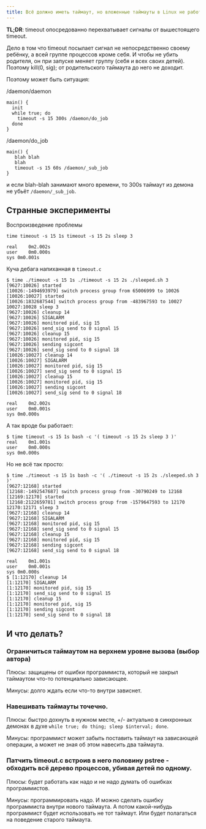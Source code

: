 ```yaml
---
title: Всё должно иметь таймаут, но вложенные таймауты в Linux не работают.
---
```


**TL;DR**: timeout опосредованно перехватывает сигналы от вышестоящего timeout.

Дело в том что timeout посылает сигнал не непосредственно своему ребёнку, а всей группе процессов кроме себя. И чтобы не убить родителя, он при запуске меняет группу (себя и всех своих детей). Поэтому kill(0, sig); от родительского таймаута до него не доходит.

Поэтому может быть ситуация:

/daemon/daemon

``` shell
main() {
  init
  while true; do
    timeout -s 15 300s /daemon/do_job
  done
}
```

/daemon/do_job

``` shell
main() {
   blah blah
   blah
   timeout -s 15 60s /daemon/_sub_job
}
```

и если blah-blah занимают много времени, то 300s таймаут из демона не убьёт `/daemon/_sub_job`.

## Странные эксперименты

Воспроизведение проблемы

``` shell
time timeout -s 15 1s timeout -s 15 2s sleep 3

real	0m2.002s
user	0m0.000s
sys	0m0.001s
```

Куча дебага напиханная в `timeout.c`

``` shell
$ time ./timeout -s 15 1s ./timeout -s 15 2s ./sleeped.sh 3
[9627:10026] started
[10026:-1494693979] switch process group from 65006999 to 10026
[10026:10027] started
[10026:1832687544] switch process group from -483967593 to 10027
10027:10028 sleep 3
[9627:10026] cleanup 14
[9627:10026] SIGALARM
[9627:10026] monitored pid, sig 15
[9627:10026] send_sig send to 0 signal 15
[9627:10026] cleanup 15
[9627:10026] monitored pid, sig 15
[9627:10026] sending sigcont
[9627:10026] send_sig send to 0 signal 18
[10026:10027] cleanup 14
[10026:10027] SIGALARM
[10026:10027] monitored pid, sig 15
[10026:10027] send_sig send to 0 signal 15
[10026:10027] cleanup 15
[10026:10027] monitored pid, sig 15
[10026:10027] sending sigcont
[10026:10027] send_sig send to 0 signal 18

real	0m2.002s
user	0m0.001s
sys	0m0.000s
```

А так вроде бы работает:

``` shell
$ time timeout -s 15 1s bash -c '( timeout -s 15 2s sleep 3 )'
real	0m1.001s
user	0m0.000s
sys	0m0.000s
```

Но не всё так просто:

``` shell
$ time ./timeout -s 15 1s bash -c '( ./timeout -s 15 2s ./sleeped.sh 3 )'
[9627:12168] started
[12168:-1492547687] switch process group from -30790249 to 12168
[12169:12170] started
[12168:2122659781] switch process group from -1579647593 to 12170
12170:12171 sleep 3
[9627:12168] cleanup 14
[9627:12168] SIGALARM
[9627:12168] monitored pid, sig 15
[9627:12168] send_sig send to 0 signal 15
[9627:12168] cleanup 15
[9627:12168] monitored pid, sig 15
[9627:12168] sending sigcont
[9627:12168] send_sig send to 0 signal 18

real	0m1.001s
user	0m0.001s
sys	0m0.000s
$ [1:12170] cleanup 14
[1:12170] SIGALARM
[1:12170] monitored pid, sig 15
[1:12170] send_sig send to 0 signal 15
[1:12170] cleanup 15
[1:12170] monitored pid, sig 15
[1:12170] sending sigcont
[1:12170] send_sig send to 0 signal 18
```

## И что делать?

### Ограничиться таймаутом на верхнем уровне вызова (выбор автора)

Плюсы: защищены от ошибки программиста, который не закрыл таймаутом что-то потенциально зависающее.

Минусы: долго ждать если что-то внутри зависнет.

### Навешивать таймауты точечно.

Плюсы: быстро дохнуть в нужном месте, +/- актуально в синхронных демонах в духе `while true; do thing; sleep $interval; done`.

Минусы: программист может забыть поставить таймаут на зависающей операции, а может не зная об этом навесить два таймаута.

### Патчить timeout.c встроив в него половину pstree - обходить всё дерево процессов, убивая детей по одному.

Плюсы: будет работать как надо и не надо думать об ошибках программистов.

Минусы: программировать надо. И можно сделать ошибку программиста внутри нового таймаута. А потом какой-нибудь программист будет использовать не тот таймаут. Или будет полагаться на поведение старого таймаута.

